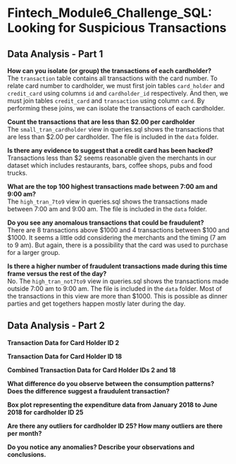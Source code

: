# Fintech_Module6_Challenge_SQL: Looking for Suspicious Transactions

## Data Analysis - Part 1

**How can you isolate (or group) the transactions of each cardholder?** <br>
The `transaction` table contains all transactions with the card number. To relate card number to cardholder, we must first join tables `card_holder` and `credit_card` using columns `id` and `cardholder_id` respectively. And then, we must join tables `credit_card` and `transaction` using column `card`. By performing these joins, we can isolate the transactions of each cardholder.

**Count the transactions that are less than $2.00 per cardholder** <br>
The `small_tran_cardholder` view in queries.sql shows the transactions that are less than $2.00 per cardholder. The file is included in the `data` folder.

**Is there any evidence to suggest that a credit card has been hacked?** <br>
Transactions less than $2 seems reasonable given the merchants in our dataset which includes restaurants, bars, coffee shops, pubs and food trucks.  

**What are the top 100 highest transactions made between 7:00 am and 9:00 am?** <br>
The `high_tran_7to9` view in queries.sql shows the transactions made between 7:00 am and 9:00 am. The file is included in the `data` folder.

**Do you see any anomalous transactions that could be fraudulent?** <br>
There are 8 transactions above $1000 and 4 transactions between $100 and $1000. It seems a little odd considering the merchants and the timing (7 am to 9 am). But again, there is a possibility that the card was used to purchase for a larger group.

**Is there a higher number of fraudulent transactions made during this time frame versus the rest of the day?** <br>
No. The `high_tran_not7to9` view in queries.sql shows the transactions made outside 7:00 am to 9:00 am. The file is included in the `data` folder. Most of the transactions in this view are more than $1000. This is possible as dinner parties and get togethers happen mostly later during the day. 


## Data Analysis - Part 2

**Transaction Data for Card Holder ID 2**

**Transaction Data for Card Holder ID 18**

**Combined Transaction Data for Card Holder IDs 2 and 18**

**What difference do you observe between the consumption patterns? Does the difference suggest a fraudulent transaction?**

**Box plot representing the expenditure data from January 2018 to June 2018 for cardholder ID 25**

**Are there any outliers for cardholder ID 25? How many outliers are there per month?**

**Do you notice any anomalies? Describe your observations and conclusions.**
